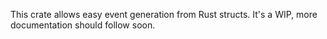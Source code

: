 This crate allows easy event generation from Rust structs. It's a WIP, more
documentation should follow soon.
